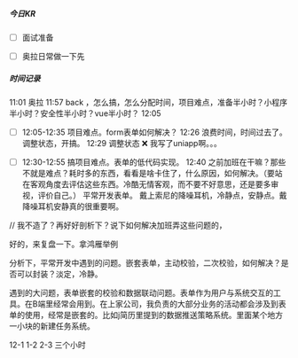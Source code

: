 



##### 今日KR

+ [ ] 面试准备
+ [ ] 奥拉日常做一下先





##### 时间记录

11:01 奥拉  11:57 back ，怎么搞，怎么分配时间，项目难点，准备半小时？小程序半小时？安全性半小时？vue半小时？  12:05 

+ [ ] 12:05-12:35 项目难点。form表单如何解决？  12:26 浪费时间，时间过去了。调整状态，开搞。  12:29 调整状态 :x:  我写了uniapp啊。。。
+ [ ] 12:30-12:55 搞项目难点。表单的低代码实现。 12:40 之前加班在干嘛？那些不就是难点？耗时多的东西，看看是啥卡住了，什么原因，如何解决。（要站在客观角度去评估这些东西。冷酷无情客观，而不要不好意思，还是要多审视，评价自己。） 平常开发表单。     戴上索尼的降噪耳机，冷静点，安静点。戴降噪耳机安静真的很重要啊。





// 我不造了？再好好剖析下？说下如何解决加班弄这些问题的，

好的，来复盘一下。拿鸿雁举例

分析下，平常开发中遇到的问题。嵌套表单，主动校验，二次校验，如何解决？是否可以封装？淡定，冷静。

遇到的大问题，表单嵌套的校验和数据联动问题。表单作为用户与系统交互的工具。在B端里经常会用到。在上家公司，我负责的大部分业务的活动都会涉及到表单的使用，经常是嵌套的。比如j简历里提到的数据推送策略系统。里面某个地方一小块的新建任务系统。







12-1 1-2 2-3 三个小时 